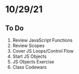 # 10/29/21

## To Do

1. Review JavaScript Functions
2. Review Scopes
3. Cover JS Loops/Control Flow
4. Start JS Objects
5. JS Objects Exercise
6. Class Codewars
